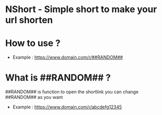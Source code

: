# NShort - Simple short to make your url shorten

# How to use ?
* Example : https://www.domain.com/r/##RANDOM##

# What is ##RANDOM## ?
##RANDOM## is function to open the shortlink you can change ##RANDOM## as you want
* Example : https://www.domain.com/r/abcdefg12345

